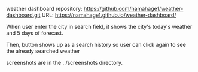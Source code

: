 weather dashboard
repository: https://github.com/namahage1/weather-dashboard.git
URL: https://namahage1.github.io/weather-dashboard/

When user enter the city in search field, it shows the city's today's weather and 5 days of forecast.

Then, button shows up as a search history so user can click again to see the already searched weather 

screenshots are in the . /screenshots directory.
